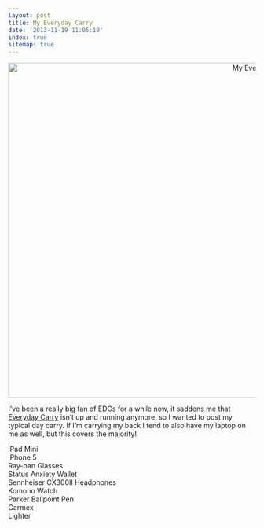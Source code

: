 ```yaml
---
layout: post
title: My Everyday Carry
date: '2013-11-19 11:05:19'
index: true
sitemap: true
---
```


<p style="text-align: center;"><a href="http://www.flickr.com/photos/sam_clarke/8982183513/"><img class="wp-image-249 aligncenter" alt="My Everyday Carry" src="assets/Everyday-Carry-1024x682.jpg" width="1024" height="682" /></a></p>
<p>I&rsquo;ve been a really big fan of EDCs for a while now, it saddens me that <a href="http://everyday-carry.com/">Everyday Carry</a> isn&rsquo;t up and running anymore, so I wanted to post my typical day carry. If I&rsquo;m carrying my back I tend to also have my laptop on me as well, but this covers the majority!</p>
<p>iPad Mini<br />
iPhone 5<br />
Ray-ban Glasses<br />
Status Anxiety Wallet<br />
Sennheiser CX300II Headphones<br />
Komono Watch<br />
Parker Ballpoint Pen<br />
Carmex<br />
Lighter</p>
